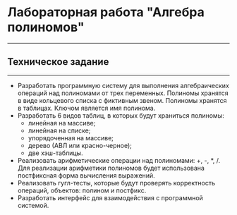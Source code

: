 # Лабораторная работа "Алгебра полиномов"
____
## Техническое задание
____
- Разработать программную систему для выполнения алгебраических операций над полиномами от трех переменных. Полиномы хранятся в виде кольцевого списка с фиктивным звеном. Полиномы хранятся в таблицах. Ключом является имя полинома.
- Разработать 6 видов таблиц, в которых будут храниться полиномы:
    - линейная на массиве;
    - линейная на списке;
    - упорядоченная на массиве;
    - дерево (АВЛ или красно-черное);
    - две хэш-таблицы.
- Реализовать арифметические операции над полиномами: +, -, *, /. Для реализации арифметики полиномов будет использована постфиксная форма вычисления выражений.
- Реализовать гугл-тесты, которые будут проверять корректность операций, объектов: полином и постфикс.
- Разработать интерфейс для взаимодействия с программной системой.
